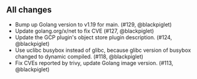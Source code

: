 ## All changes

* Bump up Golang version to v1.19 for main. (#129, @blackpiglet)
* Update golang.org/x/net to fix CVE (#127, @blackpiglet)
* Update the GCP plugin's object store plugin description. (#124, @blackpiglet)
* Use uclibc busybox instead of glibc, because glibc version of busybox changed to dynamic compiled. (#118, @blackpiglet)
* Fix CVEs reported by trivy, update Golang image version. (#113, @blackpiglet)